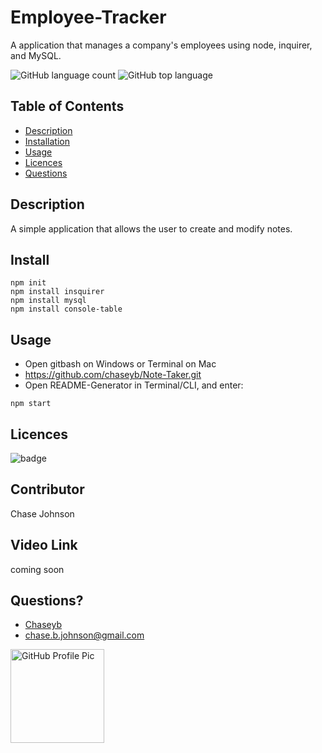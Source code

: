 # Employee-Tracker
  A application that manages a company's employees using node, inquirer, and MySQL.

![GitHub language count](https://img.shields.io/github/languages/count/chaseyb/note-taker)
![GitHub top language](https://img.shields.io/github/languages/top/chaseyb/note-taker)
  

  ## Table of Contents
  - [Description](#description)
  - [Installation](#install)
  - [Usage](#usage)
  - [Licences](#licences)
  - [Questions](#questions)
    
  ## Description
  A simple application that allows the user to create and modify notes. 

  ## Install
  ```
  npm init
  npm install insquirer
  npm install mysql
  npm install console-table
  ```
 
  ## Usage
* Open gitbash on Windows or Terminal on Mac
* https://github.com/chaseyb/Note-Taker.git
* Open README-Generator in Terminal/CLI, and enter:
```
npm start
```  
  ## Licences 
  ![badge](https://img.shields.io/badge/License-Open-blue.svg)
          
  ## Contributor
   Chase Johnson
            
  ## Video Link 
  coming soon 


  ## Questions?
  * [Chaseyb](https://github.com/Chaseyb)
  * <chase.b.johnson@gmail.com>

  <img src="https://github.com/Chaseyb.png" alt="GitHub Profile Pic" width="150" height="150">
